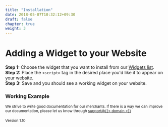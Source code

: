 ```yaml
---
title: "Installation"
date: 2018-05-07T10:32:12+09:30
draft: false
chapter: true
weight: 3
---
```


# Adding a Widget to your Website
<strong>Step 1:</strong> Choose the widget that you want to install from our [Widgets list](../list_of_widgets).
<br><strong>Step 2:</strong> Place the ```<script>``` tag in the desired place you'd like it to appear on your website.
<br><strong>Step 3:</strong> Save and you should see a working widget on your website.


### Working Example
<script id="oxipay-banner" src="https://widgets.{{< domain >}}/content/scripts/more-info-large.js"></script>

<small>We strive to write good documentation for our merchants. If there is a way we can improve our documentation, please let us know through <a href="mailto:support@{{< domain >}}?Subject=Oxipay Documentation">support@{{< domain >}}</a></small>
<br>
<br>
<small>Version 1.10</small>
